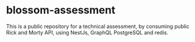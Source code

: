# blossom-assessment
This is a public repository for a technical assessment, by consuming public Rick and Morty API, using NestJs, GraphQL PostgreSQL and redis.
